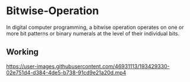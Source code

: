 # Bitwise-Operation
In digital computer programming, a bitwise operation operates on one or more bit patterns or binary numerals at the level of their individual bits.

## Working


https://user-images.githubusercontent.com/46931113/193429330-02e751d4-d384-4de5-b738-91cd9e21a20d.mp4

